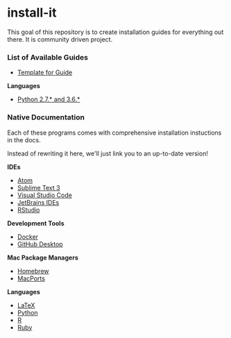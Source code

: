 # install-it

This goal of this repository is to create installation guides for everything out there. It is community driven project.


### List of Available Guides

- [Template for Guide](https://github.com/moghya/install-it/blob/master/guides/template.md)

**Languages**

- [Python 2.7.* and 3.6.\*](https://github.com/moghya/install-it/blob/master/guides/Python.md)


### Native Documentation

Each of these programs comes with comprehensive installation instuctions in the docs.

Instead of rewriting it here, we'll just link you to an up-to-date version!

**IDEs**

+ [Atom](https://github.com/atom/atom/#installing)
+ [Sublime Text 3](http://www.sublimetext.com/3)
+ [Visual Studio Code](https://code.visualstudio.com/)
+ [JetBrains IDEs](https://www.jetbrains.com/products.html?fromMenu)
+ [RStudio](https://www.rstudio.com/products/rstudio/#Desktop)

**Development Tools**

+ [Docker](https://docs.docker.com/install/#cloud)
+ [GitHub Desktop](https://desktop.github.com/)

**Mac Package Managers**

+ [Homebrew](https://docs.brew.sh/Installation)
+ [MacPorts](https://www.macports.org/install.php)

**Languages**

+ [LaTeX](https://www.latex-project.org/get/)
+ [Python](https://www.python.org/downloads/)
+ [R](https://cran.r-project.org/mirrors.html)
+ [Ruby](https://www.ruby-lang.org/en/documentation/installation/)
